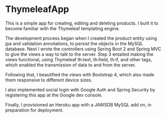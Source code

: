 # ThymeleafApp
This is a simple app for creating, editing and deleting products. I built it to become familiar with the Thymeleaf templating engine.

The development process began when I created the product entity using jpa and validation annotations, to persist the objects in the MySQL database. 
Next I wrote the controllers using Spring Boot 2 and Spring MVC to give the views a way to talk to the server. 
Step 3 entailed making the views functional, using Thymeleaf th:text, th:field, th:if, and other tags, which enabled the transmission of data to and from the server.

Following that, I beautified the views with Bootstrap 4, which also made them responsive to different device sizes. 

I also implemented social login with Google Auth and Spring Security by registering this app at the Google dev console.

Finally, I provisioned an Heroku app with a JAWSDB MySQL add on, in preparation for deployment.

 
